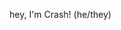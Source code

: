 hey, I'm Crash! (he/they)

<!---
Cr4shMyCar/Cr4shMyCar is a ✨ special ✨ repository because its `README.md` (this file) appears on your GitHub profile.
You can click the Preview link to take a look at your changes.
--->
